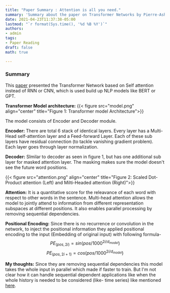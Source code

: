 ```yaml
---
title: "Paper Summary : Attention is all you need."
summary: 'Summary about the paper on Transformer Networks by Pierre-Ashish Vaswani et. al. from Google'
date: 2021-04-23T11:37:38-05:00
lastmod: "`r format(Sys.time(), '%d %B %Y')`"
authors:
- admin
tags:
- Paper Reading
draft: false
math: true

---
```


### Summary
This [paper](https://arxiv.org/pdf/1706.03762.pdf) presented the Transformer Network based on Self attention instead of RNN or CNN, which is used build up NLP models like BERT or GPT.


**Transformer Model architecture:**
{{< figure src="model.png" align="center"  title="Figure 1: Transformer model Architecture">}}

The model consists of Encoder and Decoder module.

**Encoder:**
There are total 6 stack of identical layers. Every layer has a Multi-Head self-attention layer and a Feed-forward Layer. Each of these sub layers have residual connection (to tackle vanishing gradient problem). Each layer goes through layer normalization.

**Decoder:**
SImilar to decoder as seen in figure 1, but has one additional sub layer for masked attention layer. The masking makes sure the model doesn't see the future word positions.

{{< figure src="attention.png" align="center"  title="Figure 2: Scaled Dot-Product attention (Left) and Milti-Headed attention (Right)">}}

**Attention:**
It is a quantitative score for the releavance of each word with respect to other words in the sentence. Multi-head attention allows the model to jointly attend to information from different representation subspaces at different positions. It also enables parallel processing by removing sequential dependencies.

**Positional Encoding:**
Since there is no recurrence or convolution in the network, to inject the positional information they applied positional encoding to the input (Embedding of original input) with following formula-
$$ PE_{(pos,2i)} = sin(pos/1000^{2i/d_{model}}) $$
$$ PE_{(pos,2i+1)} = cos(pos/1000^{2i/d_{model}}) $$

**My thoughts:**
Since they are removing sequential dependencies this model takes the whole input in parallel which made if faster to train. But I'm not clear how it can handle sequential dependent applications like when the whole history is needed to be considered (like- time series) like mentioned [here](https://www.tensorflow.org/tutorials/text/transformer).
